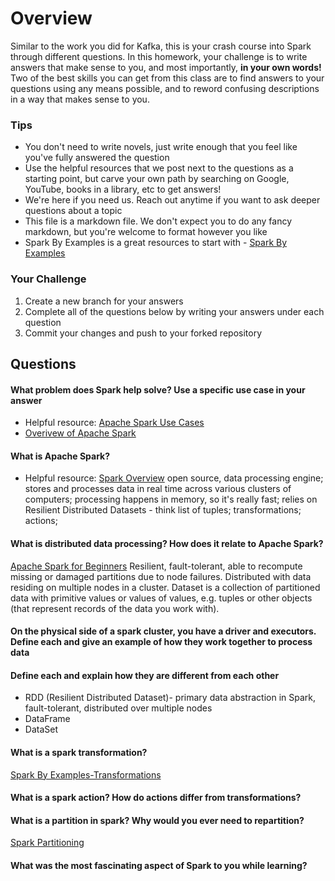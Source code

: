 # Overview

Similar to the work you did for Kafka, this is your crash course into Spark through different questions. In this homework, your
challenge is to write answers that make sense to you, and most importantly, **in your own words!**
Two of the best skills you can get from this class are to find answers to your questions using any means possible, and to
reword confusing descriptions in a way that makes sense to you. 

### Tips
* You don't need to write novels, just write enough that you feel like you've fully answered the question
* Use the helpful resources that we post next to the questions as a starting point, but carve your own path by searching on Google, YouTube, books in a library, etc to get answers!
* We're here if you need us. Reach out anytime if you want to ask deeper questions about a topic 
* This file is a markdown file. We don't expect you to do any fancy markdown, but you're welcome to format however you like
* Spark By Examples is a great resources to start with - [Spark By Examples](https://sparkbyexamples.com/)

### Your Challenge
1. Create a new branch for your answers 
2. Complete all of the questions below by writing your answers under each question
3. Commit your changes and push to your forked repository

## Questions
#### What problem does Spark help solve? Use a specific use case in your answer 
* Helpful resource: [Apache Spark Use Cases](https://www.toptal.com/spark/introduction-to-apache-spark)
* [Overivew of Apache Spark](https://www.youtube.com/watch?v=znBa13Earms&t=42s)

#### What is Apache Spark?
* Helpful resource: [Spark Overview](https://www.youtube.com/watch?v=ymtq8yjmD9I) 
open source, data processing engine; stores and processes data in real time across various clusters of computers;
processing happens in memory, so it's really fast;
relies on Resilient Distributed Datasets - think list of tuples;
transformations;
actions;
#### What is distributed data processing? How does it relate to Apache Spark?  
[Apache Spark for Beginners](https://medium.com/@aristo_alex/apache-spark-for-beginners-d3b3791e259e)
Resilient, fault-tolerant, able to recompute missing or damaged partitions due to node failures.
Distributed with data residing on multiple nodes in a cluster.
Dataset is a collection of partitioned data with primitive values or values of values, e.g. tuples or other objects (that represent records of the data you work with).
#### On the physical side of a spark cluster, you have a driver and executors. Define each and give an example of how they work together to process data

#### Define each and explain how they are different from each other 
* RDD (Resilient Distributed Dataset)- primary data abstraction in Spark, fault-tolerant, distributed over multiple nodes
* DataFrame
* DataSet

#### What is a spark transformation?
[Spark By Examples-Transformations](https://sparkbyexamples.com/apache-spark-rdd/spark-rdd-transformations/)

#### What is a spark action? How do actions differ from transformations? 

#### What is a partition in spark? Why would you ever need to repartition? 
[Spark Partitioning](https://sparkbyexamples.com/spark/spark-repartition-vs-coalesce/)

#### What was the most fascinating aspect of Spark to you while learning? 
